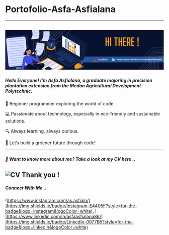 # Portofolio-Asfa-Asfialana
---
![headergithub](https://github.com/Asfa-Asfialana/portofolio-Asfa-Asfialana/blob/main/Header%20github.png)
---
##### Hello Everyone! I'm Asfa Asfialana, a graduate majoring in precision plantation extension from the Medan Agricultural Development Polytechnic.
🌱 Beginner programmer exploring the world of code

💻 Passionate about technology, especially in eco-friendly and sustainable solutions.

🔍 Always learning, always curious.

🚀 Let’s build a greener future through code!

---
##### 👋 Want to know more about me? Take a look at my CV here ..
![CV](https://github.com/Asfa-Asfialana/portofolio-Asfa-Asfialana/tree/main/CV-PDF)
Thank you !
---
##### Connect With Me ..

![https://www.instagram.com/as.asfialn/](https://img.shields.io/badge/Instagram-E4405F?style=for-the-badge&logo=instagram&logoColor=white), ![https://www.linkedin.com/in/asfaasfialana86/](https://img.shields.io/badge/LinkedIn-0077B5?style=for-the-badge&logo=linkedin&logoColor=white)

